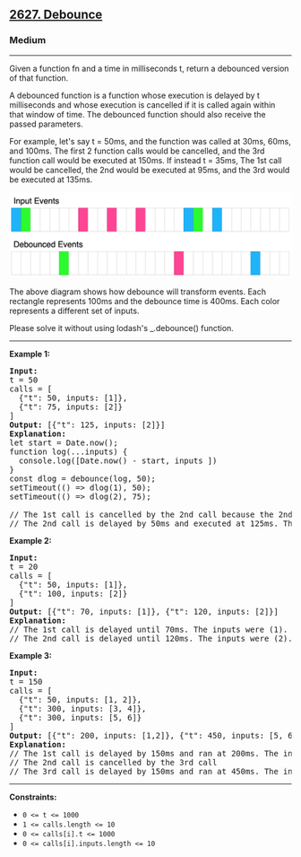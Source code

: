 <h2><a href="https://leetcode.com/problems/debounce">2627. Debounce</a></h2><h3>Medium</h3><hr><div>

<p>Given a function fn and a time in milliseconds t, return a debounced version of that function.</p>

<p>A debounced function is a function whose execution is delayed by t milliseconds and whose execution is cancelled if it is called again within that window of time. The debounced function should also receive the passed parameters.</p>

<p>For example, let's say t = 50ms, and the function was called at 30ms, 60ms, and 100ms. The first 2 function calls would be cancelled, and the 3rd function call would be executed at 150ms. If instead t = 35ms, The 1st call would be cancelled, the 2nd would be executed at 95ms, and the 3rd would be executed at 135ms.</p>

![Debounce Schematic](https://raw.githubusercontent.com/devmatsu/leetcode/main/exercises/2627-debounce/debounce-schematic.png)

<p>The above diagram shows how debounce will transform events. Each rectangle represents 100ms and the debounce time is 400ms. Each color represents a different set of inputs.</p>

<p>Please solve it without using lodash's _.debounce() function.</p>

<hr>

<p><strong>Example 1:</strong></p>

<pre><strong>Input:</strong> 
t = 50
calls = [
  {"t": 50, inputs: [1]},
  {"t": 75, inputs: [2]}
]
<strong>Output:</strong> [{"t": 125, inputs: [2]}]
<strong>Explanation:</strong>
let start = Date.now();
function log(...inputs) { 
  console.log([Date.now() - start, inputs ])
}
const dlog = debounce(log, 50);
setTimeout(() => dlog(1), 50);
setTimeout(() => dlog(2), 75);

// The 1st call is cancelled by the 2nd call because the 2nd call occurred before 100ms
// The 2nd call is delayed by 50ms and executed at 125ms. The inputs were (2).
</pre>

<p><strong>Example 2:</strong></p>

<pre><strong>Input:</strong> 
t = 20
calls = [
  {"t": 50, inputs: [1]},
  {"t": 100, inputs: [2]}
]
<strong>Output:</strong> [{"t": 70, inputs: [1]}, {"t": 120, inputs: [2]}]
<strong>Explanation:</strong>
// The 1st call is delayed until 70ms. The inputs were (1).
// The 2nd call is delayed until 120ms. The inputs were (2).
</pre>

<p><strong>Example 3:</strong></p>

<pre><strong>Input:</strong> 
t = 150
calls = [
  {"t": 50, inputs: [1, 2]},
  {"t": 300, inputs: [3, 4]},
  {"t": 300, inputs: [5, 6]}
]
<strong>Output:</strong> [{"t": 200, inputs: [1,2]}, {"t": 450, inputs: [5, 6]}]
<strong>Explanation:</strong>
// The 1st call is delayed by 150ms and ran at 200ms. The inputs were (1, 2).
// The 2nd call is cancelled by the 3rd call
// The 3rd call is delayed by 150ms and ran at 450ms. The inputs were (5, 6).
</pre>

<hr>

<p><strong>Constraints:</strong></p>

<ul>
  <li><code>0 &lt;= t &lt;= 1000</code></li>
  <li><code>1 &lt;= calls.length &lt;= 10</code></li>
  <li><code>0 &lt;= calls[i].t &lt;= 1000</code></li>
  <li><code>0 &lt;= calls[i].inputs.length &lt;= 10</code></li>
</ul>
</div>
